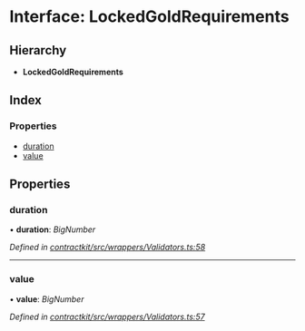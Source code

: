 # Interface: LockedGoldRequirements

## Hierarchy

* **LockedGoldRequirements**

## Index

### Properties

* [duration](_wrappers_validators_.lockedgoldrequirements.md#duration)
* [value](_wrappers_validators_.lockedgoldrequirements.md#value)

## Properties

###  duration

• **duration**: *BigNumber*

*Defined in [contractkit/src/wrappers/Validators.ts:58](https://github.com/celo-org/celo-monorepo/blob/master/packages/contractkit/src/wrappers/Validators.ts#L58)*

___

###  value

• **value**: *BigNumber*

*Defined in [contractkit/src/wrappers/Validators.ts:57](https://github.com/celo-org/celo-monorepo/blob/master/packages/contractkit/src/wrappers/Validators.ts#L57)*
